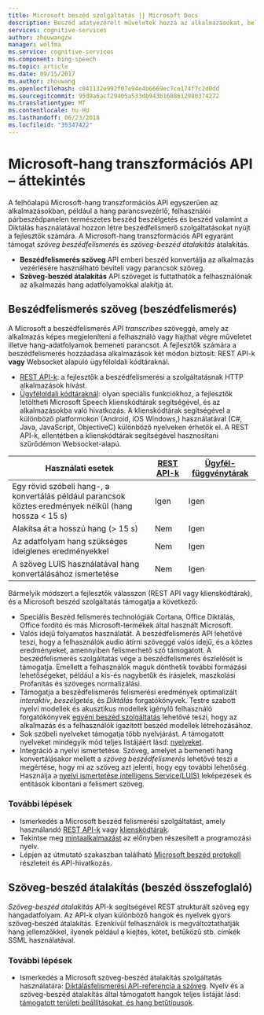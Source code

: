 ```yaml
---
title: Microsoft beszéd szolgáltatás |} Microsoft Docs
description: Beszéd adatvezérelt műveletek hozzá az alkalmazásokat, beleértve a valós idejű kölcsönhatások a felhasználók a Microsoft Diktálásfelismerési API.
services: cognitive-services
author: zhouwangzw
manager: wolfma
ms.service: cognitive-services
ms.component: bing-speech
ms.topic: article
ms.date: 09/15/2017
ms.author: zhouwang
ms.openlocfilehash: c041132e992f07e94e4b6669ec7ce174f7c2d0dd
ms.sourcegitcommit: 95d9a6acf29405a533db943b1688612980374272
ms.translationtype: MT
ms.contentlocale: hu-HU
ms.lasthandoff: 06/23/2018
ms.locfileid: "35347422"
---
```

# <a name="microsoft-speech-api-overview"></a>Microsoft-hang transzformációs API – áttekintés

A felhőalapú Microsoft-hang transzformációs API egyszerűen az alkalmazásokban, például a hang parancsvezérlő, felhasználói párbeszédpanelen természetes beszéd beszélgetés és beszéd valamint a Diktálás használatával hozzon létre beszédfelismerő szolgáltatásokat nyújt a fejlesztők számára. A Microsoft-hang transzformációs API egyaránt támogat *szöveg beszédfelismerés* és *szöveg-beszéd átalakítás* átalakítás.

- **Beszédfelismerés szöveg** API emberi beszéd konvertálja az alkalmazás vezérlésére használható beviteli vagy parancsok szöveg.
- **Szöveg-beszéd átalakítás** API szöveget is futtathatók a felhasználónak az alkalmazás hang adatfolyamokkal alakítja át.

## <a name="speech-to-text-speech-recognition"></a>Beszédfelismerés szöveg (beszédfelismerés)

A Microsoft a beszédfelismerés API *transcribes* szöveggé, amely az alkalmazás képes megjeleníteni a felhasználó vagy hajthat végre műveletet illetve hang-adatfolyamok bemeneti parancsot. A fejlesztők számára a beszédfelismerés hozzáadása alkalmazások két módon biztosít: REST API-k **vagy** Websocket alapuló ügyféloldali kódtáraknál.

- [REST API-k](GetStarted/GetStartedREST.md): a fejlesztők a beszédfelismerési a szolgáltatásnak HTTP alkalmazások hívást.
- [Ügyféloldali kódtáraknál](GetStarted/GetStartedClientLibraries.md): olyan speciális funkciókhoz, a fejlesztők letöltheti Microsoft Speech klienskódtárak segítségével, és az alkalmazásokba való hivatkozás.  A klienskódtárak segítségével a különböző platformokon (Android, iOS Windows,) használatával (C#, Java, JavaScript, ObjectiveC) különböző nyelveken érhetők el. A REST API-k, ellentétben a klienskódtárak segítségével hasznosítani szűrődémon Websocket-alapú.

| Használati esetek | [REST API-k](GetStarted/GetStartedREST.md) | [Ügyfél-függvénytárak](GetStarted/GetStartedClientLibraries.md) |
|-----|-----|-----|
| Egy rövid szóbeli hang-, a konvertálás például parancsok köztes eredmények nélkül (hang hossza < 15 s) | Igen | Igen |
| Alakítsa át a hosszú hang (> 15 s) | Nem | Igen |
| Az adatfolyam hang szükséges ideiglenes eredményekkel | Nem | Igen |
| A szöveg LUIS használatával hang konvertálásához ismertetése | Nem | Igen |

Bármelyik módszert a fejlesztők válasszon (REST API vagy klienskódtárak), és a Microsoft beszéd szolgáltatás támogatja a következő:

- Speciális Beszéd felismerés technológiák Cortana, Office Diktálás, Office fordító és más Microsoft-termékek által használt Microsoft.
- Valós idejű folyamatos használatát. A beszédfelismerés API lehetővé teszi, hogy a felhasználók audio átírni szöveggé valós idejű, és a köztes eredményeket, amennyiben felismerhető szó támogatott. A beszédfelismerés szolgáltatás vége a beszédfelismerés észlelését is támogatja. Emellett a felhasználók maguk dönthetik további formázási lehetőségeket, például a kis-és nagybetűk és írásjelek, maszkolási Profanitás és szöveges normalizálási.
- Támogatja a beszédfelismerés felismerési eredmények optimalizált *interaktív*, *beszélgetés*, és *Diktálás* forgatókönyvek. Testre szabott nyelvi modellek és akusztikus modellek igénylő felhasználó forgatókönyvek [egyéni beszéd szolgáltatás](../custom-speech-service/cognitive-services-custom-speech-home.md) lehetővé teszi, hogy az alkalmazás és a felhasználók igazított beszéd modellek létrehozásához.
- Sok szóbeli nyelveket támogatja több nyelvjárást. A támogatott nyelveket mindegyik mód teljes listájáért lásd: [nyelveket](api-reference-rest/supportedlanguages.md).
- Integráció a nyelvi ismertetése. Szöveg, amelyet a bemeneti hang konvertálásakor mellett a *szöveg beszédfelismerés* lehetővé teszi a megértése, hogy mi az szöveg azt jelenti, hogy egy további lehetőség. Használja a [nyelvi ismertetése intelligens Service(LUIS)](../LUIS/Home.md) leképezések és entitások kibontani a felismert szöveg.

### <a name="next-steps"></a>További lépések

- Ismerkedés a Microsoft beszéd felismerési szolgáltatást, amely használandó [REST API-k](GetStarted/GetStartedREST.md) vagy [klienskódtárak](GetStarted/GetStartedClientLibraries.md).
- Tekintse meg [mintaalkalmazást](samples.md) az előnyben részesített a programozási nyelv.
- Lépjen az útmutató szakaszban található [Microsoft beszéd protokoll](API-Reference-REST/websocketprotocol.md) részleteit és API-hivatkozás.

## <a name="text-to-speech-speech-synthesis"></a>Szöveg-beszéd átalakítás (beszéd összefoglaló)

*Szöveg-beszéd átalakítás* API-k segítségével REST strukturált szöveg egy hangadatfolyam. Az API-k olyan különböző hangok és nyelvek gyors szöveg-beszéd átalakítás. Ezenkívül felhasználók is megváltoztathatják hang jellemzőkkel, ilyenek például a kiejtés, kötet, betűközű stb. címkék SSML használatával.

### <a name="next-steps"></a>További lépések

- Ismerkedés a Microsoft szöveg-beszéd átalakítás szolgáltatás használatára: [Diktálásfelismerési API-referencia a szöveg](api-reference-rest/bingvoiceoutput.md). Nyelv és a szöveg-beszéd átalakítás által támogatott hangok teljes listáját lásd: [támogatott területi beállításokat, és hang betűtípusok](api-reference-rest/bingvoiceoutput.md#SupLocales).
